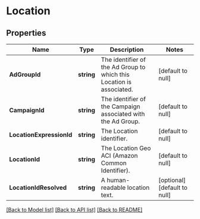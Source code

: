 # Location

## Properties
Name | Type | Description | Notes
------------ | ------------- | ------------- | -------------
**AdGroupId** | **string** | The identifier of the Ad Group to which this Location is associated. | [default to null]
**CampaignId** | **string** | The identifier of the Campaign associated with the Ad Group. | [default to null]
**LocationExpressionId** | **string** | The Location identifier. | [default to null]
**LocationId** | **string** | The Location Geo ACI (Amazon Common Identifier). | [default to null]
**LocationIdResolved** | **string** | A human-readable location text. | [optional] [default to null]

[[Back to Model list]](../README.md#documentation-for-models) [[Back to API list]](../README.md#documentation-for-api-endpoints) [[Back to README]](../README.md)

